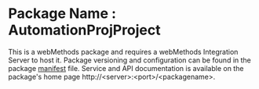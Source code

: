 # Package Name : AutomationProjProject
This is a webMethods package and requires a webMethods Integration Server to host it. Package versioning and configuration can be found in the package [manifest](./AutomationProjProject/manifest.v3) file. Service and API documentation is available on the package's home page http://&lt;server&gt;:&lt;port&gt;/&lt;packagename>.
